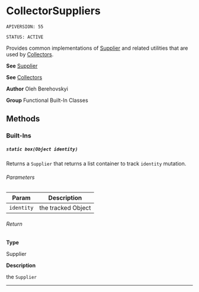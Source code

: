 # CollectorSuppliers

`APIVERSION: 55`

`STATUS: ACTIVE`

Provides common implementations of [Supplier](/docs/Functional-Abstract-Classes/Supplier.md) and related utilities that are used by [Collectors](/docs/Functional-Built-In-Classes/Collectors.md).


**See** [Supplier](/docs/Functional-Abstract-Classes/Supplier.md)


**See** [Collectors](/docs/Functional-Built-In-Classes/Collectors.md)


**Author** Oleh Berehovskyi


**Group** Functional Built-In Classes

## Methods
### Built-Ins
##### `static box(Object identity)`

Returns a `Supplier` that returns a list container to track `identity` mutation.

###### Parameters
|Param|Description|
|---|---|
|`identity`|the tracked Object|

###### Return

**Type**

Supplier

**Description**

the `Supplier`

---
